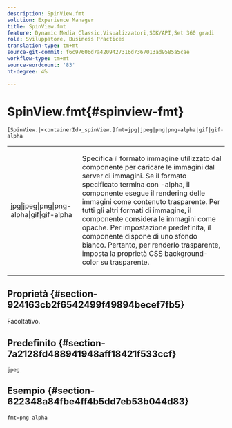 ```yaml
---
description: SpinView.fmt
solution: Experience Manager
title: SpinView.fmt
feature: Dynamic Media Classic,Visualizzatori,SDK/API,Set 360 gradi
role: Sviluppatore, Business Practices
translation-type: tm+mt
source-git-commit: f6c97606d7a4209427316d7367013ad9585a5cae
workflow-type: tm+mt
source-wordcount: '83'
ht-degree: 4%

---
```



# SpinView.fmt{#spinview-fmt}

`[SpinView.|<containerId>_spinView.]fmt=jpg|jpeg|png|png-alpha|gif|gif-alpha`

<table id="table_441553CD34C94A58A9D7CBF772DEDDB6"> 
 <tbody> 
  <tr> 
   <td colname="col1"> <p> <span class="codeph"> jpg|jpeg|png|png-alpha|gif|gif-alpha</span> </p> </td> 
   <td colname="col2"> <p> Specifica il formato immagine utilizzato dal componente per caricare le immagini dal server di immagini. Se il formato specificato termina con <span class="codeph"> -alpha</span>, il componente esegue il rendering delle immagini come contenuto trasparente. Per tutti gli altri formati di immagine, il componente considera le immagini come opache. Per impostazione predefinita, il componente dispone di uno sfondo bianco. Pertanto, per renderlo trasparente, imposta la proprietà CSS <span class="codeph"> background-color</span> su <span class="codeph"> trasparente</span>. </p> </td> 
  </tr> 
 </tbody> 
</table>

## Proprietà {#section-924163cb2f6542499f49894becef7fb5}

Facoltativo.

## Predefinito {#section-7a2128fd488941948aff18421f533ccf}

`jpeg`

## Esempio {#section-622348a84fbe4ff4b5dd7eb53b044d83}

`fmt=png-alpha`
